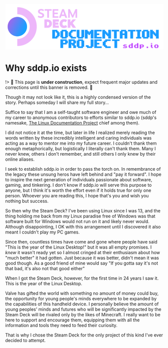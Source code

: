 ![The Steam Deck Documentation Project](../_media/SDDP_Logo_v3.1_xp.png)

# Why sddp.io exists

!> :construction: This page is **under construction**, expect frequent major
updates and corrections until this banner is removed. :construction:

Though it may not look like it, this is a highly condensed version of the story.
Perhaps someday I will share my full story…

Suffice to say that I am a self-taught software engineer and owe much of my
career to anonymous contributors to efforts similar to sddp.io (sddp's namesake,
[The Linux Documentation Project](https://tldp.org) chief among them).

I did not notice it at the time, but later in life I realized merely reading the
words written by these incredibly intelligent and caring individuals was acting
as a way to mentor me into my future career. I couldn't thank them enough
metaphorically, but logistically I literally can't thank them. Many I never
knew, others I don't remember, and still others I only knew by their online
aliases.

I seek to establish sddp.io in order to pass the torch on. In remembrance of the
legacy these unsung heros have left behind and "pay it forward". I hope to
inspire the next generation of individuals passionate about software, gaming,
and tinkering. I don't know if sddp.io will serve this purpose to anyone, but I
think it's worth the effort even if it holds true for only one person. Whoever
you are reading this, I hope that's you and wish you nothing but success.

So then why the Steam Deck? I've been using Linux since I was 13, and the thing
holding me back from my Linux paradise free of Windows was that software built
for Windows would not run on it and likely never would. Although disappointing,
I OK with this arrangement until I discovered it also meant I couldn't play my
PC games.

Since then, countless times have come and gone where people have said "This is
the year of the Linux Desktop!" but it was all empty promises. I _knew_ it
wasn't ready yet so I almost cringed at their enthusiasm about how "much better"
it had gotten. Just because it was better, didn't mean it was good though. As a
good friend of mine would say "If you gotta say it's not that bad, it's also not
that good either"

When I got the Steam Deck, however, for the first time in 24 years I saw it.
This is the year of the Linux Desktop.

Valve has gifted the world with something no amount of money could buy, the
opportunity for young people's minds everywhere to be expanded by the
capabilities of this handheld device. I personally believe the amount of young
peoples' minds and futures who will be significantly impacted by the Steam Deck
will be rivaled only by the likes of Minecraft. I really want to be here to
support and encourage them, equipping them with all the information and tools
they need to feed their curiosity.

That is why I chose the Steam Deck for the only project of this kind I've ever
decided to attempt.
